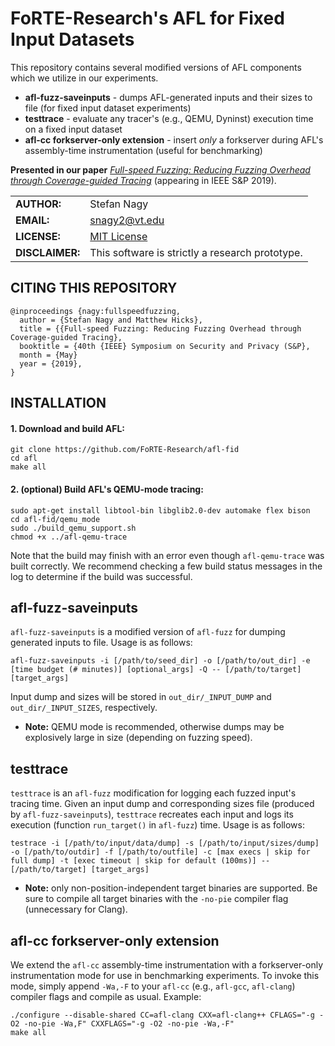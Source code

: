 # FoRTE-Research's AFL for Fixed Input Datasets

This repository contains several modified versions of AFL components which we utilize in our experiments. 
* **afl-fuzz-saveinputs** - dumps AFL-generated inputs and their sizes to file (for fixed input dataset experiments)
* **testtrace** - evaluate any tracer's (e.g., QEMU, Dyninst) execution time on a fixed input dataset
* **afl-cc forkserver-only extension** - insert *only* a forkserver during AFL's assembly-time instrumentation (useful for benchmarking)

**Presented in our paper** *[Full-speed Fuzzing: Reducing Fuzzing Overhead through Coverage-guided Tracing](https://arxiv.org/abs/1812.11875)* (appearing in IEEE S&P 2019).

|             |                |
|-------------|----------------|
|**AUTHOR:**  | Stefan Nagy  |
|**EMAIL:**   | snagy2@vt.edu |
|**LICENSE:** | [MIT License](LICENSE) |
|**DISCLAIMER:**   | This software is strictly a research prototype. |

## CITING THIS REPOSITORY
```
@inproceedings {nagy:fullspeedfuzzing,
  author = {Stefan Nagy and Matthew Hicks},
  title = {{Full-speed Fuzzing: Reducing Fuzzing Overhead through Coverage-guided Tracing},
  booktitle = {40th {IEEE} Symposium on Security and Privacy (S&P},
  month = {May}
  year = {2019},
}
```

## INSTALLATION
#### 1. Download and build AFL:
```
git clone https://github.com/FoRTE-Research/afl-fid
cd afl
make all
```

#### 2. (optional) Build AFL's QEMU-mode tracing:
```
sudo apt-get install libtool-bin libglib2.0-dev automake flex bison
cd afl-fid/qemu_mode
sudo ./build_qemu_support.sh
chmod +x ../afl-qemu-trace
```
Note that the build may finish with an error even though `afl-qemu-trace` was built correctly. We recommend checking a few build status messages in the log to determine if the build was successful.


## afl-fuzz-saveinputs
`afl-fuzz-saveinputs` is a modified version of `afl-fuzz` for dumping generated inputs to file. Usage is as follows:
```
afl-fuzz-saveinputs -i [/path/to/seed_dir] -o [/path/to/out_dir] -e [time budget (# minutes)] [optional_args] -Q -- [/path/to/target] [target_args]
```
Input dump and sizes will be stored in `out_dir/_INPUT_DUMP` and `out_dir/_INPUT_SIZES`, respectively.  
 * **Note:** QEMU mode is recommended, otherwise dumps may be explosively large in size (depending on fuzzing speed).

## testtrace
`testtrace` is an `afl-fuzz` modification for logging each fuzzed input's tracing time. Given an input dump and corresponding sizes file (produced by `afl-fuzz-saveinputs`), `testtrace` recreates each input and logs its execution (function `run_target()` in `afl-fuzz`) time. Usage is as follows:
```
testrace -i [/path/to/input/data/dump] -s [/path/to/input/sizes/dump] -o [/path/to/outdir] -f [/path/to/outfile] -c [max execs | skip for full dump] -t [exec timeout | skip for default (100ms)] -- [/path/to/target] [target_args]
```
 * **Note:** only non-position-independent target binaries are supported. Be sure to compile all target binaries with the `-no-pie` compiler flag (unnecessary for Clang).
 
## afl-cc forkserver-only extension
We extend the `afl-cc` assembly-time instrumentation with a forkserver-only instrumentation mode for use in benchmarking experiments. To invoke this mode, simply append `-Wa,-F` to your `afl-cc` (e.g., `afl-gcc`, `afl-clang`) compiler flags and compile as usual. Example:
```
./configure --disable-shared CC=afl-clang CXX=afl-clang++ CFLAGS="-g -O2 -no-pie -Wa,F" CXXFLAGS="-g -O2 -no-pie -Wa,-F"
make all
```
